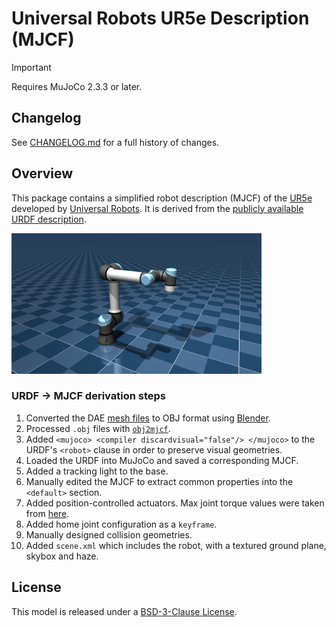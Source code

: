 # Universal Robots UR5e Description (MJCF)

> [!IMPORTANT]
> Requires MuJoCo 2.3.3 or later.

## Changelog

See [CHANGELOG.md](./CHANGELOG.md) for a full history of changes.

## Overview

This package contains a simplified robot description (MJCF) of the
[UR5e](https://www.universal-robots.com/products/ur5-robot/) developed by
[Universal Robots](https://www.universal-robots.com/). It is derived from the
[publicly available URDF
description](https://github.com/ros-industrial/universal_robot/tree/kinetic-devel/ur_e_description).

<p float="left">
  <img src="ur5e.png" width="400">
</p>

### URDF → MJCF derivation steps

1. Converted the DAE [mesh
   files](https://github.com/ros-industrial/universal_robot/tree/kinetic-devel/ur_e_description/meshes/ur5e/visual)
   to OBJ format using [Blender](https://www.blender.org/).
2. Processed `.obj` files with  [`obj2mjcf`](https://github.com/kevinzakka/obj2mjcf).
3. Added `<mujoco> <compiler discardvisual="false"/> </mujoco>` to the URDF's
   `<robot>` clause in order to preserve visual geometries.
4. Loaded the URDF into MuJoCo and saved a corresponding MJCF.
5. Added a tracking light to the base.
6. Manually edited the MJCF to extract common properties into the `<default>` section.
7. Added position-controlled actuators. Max joint torque values were taken from
   [here](https://www.universal-robots.com/articles/ur/robot-care-maintenance/max-joint-torques/).
8. Added home joint configuration as a `keyframe`.
9. Manually designed collision geometries.
10. Added `scene.xml` which includes the robot, with a textured ground plane, skybox and haze.

## License

This model is released under a [BSD-3-Clause License](LICENSE).
